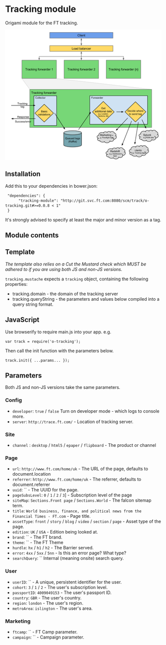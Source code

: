 # Tracking module

Origami module for the FT tracking.

![ScreenShot](resources/images/tracking_forwarder.svg)

## Installation

Add this to your dependencies in bower.json:

     "dependencies": {
          "tracking-module": "http://git.svc.ft.com:8080/scm/track/o-tracking.git#>=0.0.8 < 1"
     }

It's strongly advised to specify at least the major and minor version as a tag.

## Module contents

## Template
*The template also relies on a Cut the Mustard check which MUST be adhered to if you are using both JS and non-JS versions.*

`tracking.mustache` expects a `tracking` object, containing the following properties:
- tracking.domain - the domain of the tracking server
- tracking.queryString - the parameters and values below compiled into a query string format.

## JavaScript
Use browserify to require main.js into your app. e.g.
```
var track = require('o-tracking');
```
Then call the init function with the parameters below.
```
track.init({ ...params... });
```

## Parameters
Both JS and non-JS versions take the same parameters.

### Config
* `developer`: `true` / `false` Turn on developer mode - which logs to console more.
* `server`: `http://trace.ft.com/` - Location of tracking server.

### Site
* `channel` : `desktop` / `html5` / `epaper` / `flipboard` - The product or channel

### Page
* `url`: `http://www.ft.com/home/uk` - The URL of the page, defaults to document.location
* `referrer`: `http://www.ft.com/home/uk` - The referrer, defaults to document.referrer
* `uuid`: `` - The UUID for the page.
* `pageSubsLevel`: `0` / `1` / `2` / `3`] - Subscription level of the page
* `siteMap`: `Sections.Front page` / `Sections.World` - The falcon sitemap term.
* `title`: `World business, finance, and political news from the Financial Times - FT.com` - Page title.
* `assetType`: `front` / `story` / `blog` / `video` / `section` / `page` - Asset type of the page.
* `edition`: `UK` / `USA` - Edition being looked at.
* `brand`: `` - The FT brand.
* `theme`: `` - The FT Theme
* `hurdle`: `hx` / `h1` / `h2` - The Barrier served.
* `error`: `4xx` / `5xx` / `5nn` - Is this an error page? What type?
* `searchQuery`: `` Internal (meaning onsite) search query.

### User
* `userID`: `` - A unique, persistent identifier for the user.
* `cohort`: `3` / `1` / `2` - The user's subscription level.
* `passportID`: `4009049153` - The user's passport ID.
* `country`: `GBR` - The user's country.
* `region`: `london` - The user's region.
* `metroArea`: `islington` - The user's area.

### Marketing
* `ftcamp`: `` - FT Camp parameter.
* `campaign`: `` - Campaign parameter.
